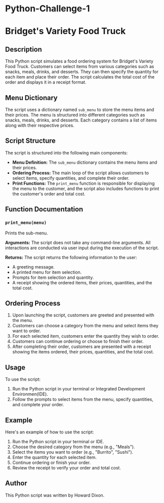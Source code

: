 # **Python-Challenge-1**
# **Bridget's Variety Food Truck**

## Description
This Python script simulates a food ordering system for Bridget's Variety Food Truck. Customers can select items from various categories such as snacks, meals, drinks, and desserts. They can then specify the quantity for each item and place their order. The script calculates the total cost of the order and displays it in a receipt format.

## Menu Dictionary
The script uses a dictionary named `sub_menu` to store the menu items and their prices. The menu is structured into different categories such as snacks, meals, drinks, and desserts. Each category contains a list of items along with their respective prices.

## Script Structure
The script is structured into the following main components:
- **Menu Definition:** The `sub_menu` dictionary contains the menu items and their prices.
- **Ordering Process:** The main loop of the script allows customers to select items, specify quantities, and complete their order.
- **Print Functions:** The `print_menu` function is responsible for displaying the menu to the customer, and the script also includes functions to print the customer's order and total cost.

## Function Documentation

### `print_menu(menu)`
Prints the sub-menu.

**Arguments:**
The script does not take any command-line arguments. All interactions are conducted via user input during the execution of the script.

**Returns:**
The script returns the following information to the user:

+ A greeting message.
+ A printed menu for item selection.
+ Prompts for item selection and quantity.
+ A receipt showing the ordered items, their prices, quantities, and the total cost.

## Ordering Process
1. Upon launching the script, customers are greeted and presented with the menu.
2. Customers can choose a category from the menu and select items they want to order.
3. For each selected item, customers enter the quantity they wish to order.
4. Customers can continue ordering or choose to finish their order.
5. After completing their order, customers are presented with a receipt showing the items ordered, their prices, quantities, and the total cost.

## Usage
To use the script:
1. Run the Python script in your terminal or Integrated Development Environmen(IDE).
2. Follow the prompts to select items from the menu, specify quantities, and complete your order.

## Example
Here's an example of how to use the script:

1. Run the Python script in your terminal or IDE.
2. Choose the desired category from the menu (e.g., "Meals").
3. Select the items you want to order (e.g., "Burrito", "Sushi").
4. Enter the quantity for each selected item.
5. Continue ordering or finish your order.
6. Review the receipt to verify your order and total cost.

## Author
This Python script was written by Howard Dixon.




